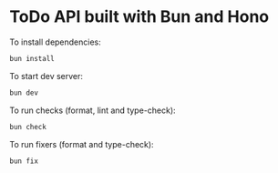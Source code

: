 # ToDo API built with Bun and Hono

To install dependencies:

```sh
bun install
```

To start dev server:

```sh
bun dev
```

To run checks (format, lint and type-check):

```sh
bun check
```

To run fixers (format and type-check):

```sh
bun fix
```
